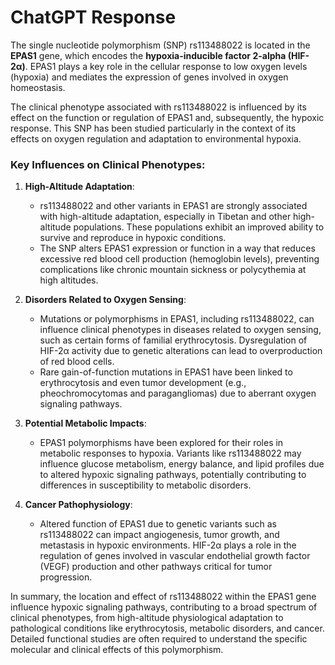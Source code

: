 # ChatGPT Response

The single nucleotide polymorphism (SNP) rs113488022 is located in the **EPAS1** gene, which encodes the **hypoxia-inducible factor 2-alpha (HIF-2α)**. EPAS1 plays a key role in the cellular response to low oxygen levels (hypoxia) and mediates the expression of genes involved in oxygen homeostasis.

The clinical phenotype associated with rs113488022 is influenced by its effect on the function or regulation of EPAS1 and, subsequently, the hypoxic response. This SNP has been studied particularly in the context of its effects on oxygen regulation and adaptation to environmental hypoxia.

### Key Influences on Clinical Phenotypes:

1. **High-Altitude Adaptation**:
   - rs113488022 and other variants in EPAS1 are strongly associated with high-altitude adaptation, especially in Tibetan and other high-altitude populations. These populations exhibit an improved ability to survive and reproduce in hypoxic conditions.
   - The SNP alters EPAS1 expression or function in a way that reduces excessive red blood cell production (hemoglobin levels), preventing complications like chronic mountain sickness or polycythemia at high altitudes.

2. **Disorders Related to Oxygen Sensing**:
   - Mutations or polymorphisms in EPAS1, including rs113488022, can influence clinical phenotypes in diseases related to oxygen sensing, such as certain forms of familial erythrocytosis. Dysregulation of HIF-2α activity due to genetic alterations can lead to overproduction of red blood cells.
   - Rare gain-of-function mutations in EPAS1 have been linked to erythrocytosis and even tumor development (e.g., pheochromocytomas and paragangliomas) due to aberrant oxygen signaling pathways.

3. **Potential Metabolic Impacts**:
   - EPAS1 polymorphisms have been explored for their roles in metabolic responses to hypoxia. Variants like rs113488022 may influence glucose metabolism, energy balance, and lipid profiles due to altered hypoxic signaling pathways, potentially contributing to differences in susceptibility to metabolic disorders.

4. **Cancer Pathophysiology**:
   - Altered function of EPAS1 due to genetic variants such as rs113488022 can impact angiogenesis, tumor growth, and metastasis in hypoxic environments. HIF-2α plays a role in the regulation of genes involved in vascular endothelial growth factor (VEGF) production and other pathways critical for tumor progression.

In summary, the location and effect of rs113488022 within the EPAS1 gene influence hypoxic signaling pathways, contributing to a broad spectrum of clinical phenotypes, from high-altitude physiological adaptation to pathological conditions like erythrocytosis, metabolic disorders, and cancer. Detailed functional studies are often required to understand the specific molecular and clinical effects of this polymorphism.